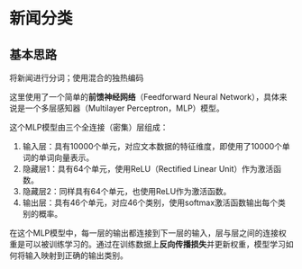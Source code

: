 # 新闻分类

## 基本思路

将新闻进行分词；使用混合的独热编码

这里使用了一个简单的**前馈神经网络**（Feedforward Neural Network），具体来说是一个多层感知器（Multilayer Perceptron，MLP）模型。

这个MLP模型由三个全连接（密集）层组成：

1. 输入层：具有10000个单元，对应文本数据的特征维度，即使用了10000个单词的单词向量表示。
2. 隐藏层1：具有64个单元，使用ReLU（Rectified Linear Unit）作为激活函数。
3. 隐藏层2：同样具有64个单元，也使用ReLU作为激活函数。
4. 输出层：具有46个单元，对应46个类别，使用softmax激活函数输出每个类别的概率。

在这个MLP模型中，每一层的输出都连接到下一层的输入，层与层之间的连接权重是可以被训练学习的。通过在训练数据上**反向传播损失**并更新权重，模型学习如何将输入映射到正确的输出类别。